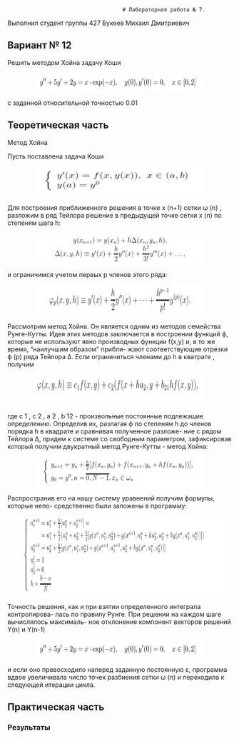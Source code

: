                                         # Лабораторная работа № 7.

Выполнил студент группы 427
Букеев Михаил Дмитриевич

## Вариант № 12
Решить методом Хойна задачу Коши

<p align="center"><img src="/readd/1.png?invert_in_darkmode&sanitize=true" align=middle width=386.2915617pt height=44.90601885pt/></p>

с заданной относительной точностью 0.01

## Теоретическая часть

Метод Хойна

Пусть поставлена задача Коши

<p align="center"><img src="/readd/2.png?invert_in_darkmode&sanitize=true" align=middle width=386.2915617pt height=70.90601885pt/></p>

Для построения приближенного решения в точке x (n+1) сетки ω (n) , разложим в ряд
Тейлора решение в предыдущей точке сетки x (n) по степеням шага h:

<p align="center"><img src="/readd/3.png?invert_in_darkmode&sanitize=true" align=middle width=386.2915617pt height=70.90601885pt/></p>

и ограничимся учетом первых p членов этого ряда:

<p align="center"><img src="/readd/4.png?invert_in_darkmode&sanitize=true" align=middle width=386.2915617pt height=70.90601885pt/></p>

Рассмотрим метод Хойна. Он является одним из методов семейства Рунге-Кутты.
Идея этих методов заключается в построении функций ϕ, которые не используют
явно производных функции f(x,y) и, в то же время, “наилучшим образом” прибли-
жают соответствующие отрезки ϕ (p) ряда Тейлора Δ. Если ограничиться членами до
h в кватрате , получим

<p align="center"><img src="/readd/5.png?invert_in_darkmode&sanitize=true" align=middle width=386.2915617pt height=70.90601885pt/></p>

где c 1 , c 2 , a 2 , b 12 - произвольные постоянные подлежащие определению. Определив
их, разлагая ϕ по степеням h до членов порядка h в квадрате и сравнивая полученное разложе-
ние с рядом Тейлора Δ, придем к системе со свободным параметром, зафиксировав
который получим двукратный метод Рунге-Кутты - метод Хойна:

<p align="center"><img src="/readd/6.png?invert_in_darkmode&sanitize=true" align=middle width=386.2915617pt height=70.90601885pt/></p>

Распространив его на нашу систему уравнений получим формулы, которые непо-
средственно были заложены в программу:

<p align="center"><img src="/readd/7.png?invert_in_darkmode&sanitize=true" align=middle width=586.2915617pt height=180.90601885pt/></p>

Точность решения, как и при взятии определенного интеграла контролирова-
лась по правилу Рунге. При решении на каждом шаге вычислялось максималь-
ное отклонение компонент векторов решений Y(n) и Y(n-1)
<p align="center"><img src="/readd/1.png?invert_in_darkmode&sanitize=true" align=middle width=386.2915617pt height=44.90601885pt/></p>
и если оно превосходило наперед заданную постоянную ε, программа вдвое увеличивала число точек разбиения сетки ω (n) и переходила к
следующей итерации цикла.


## Практическая часть


### Результаты

